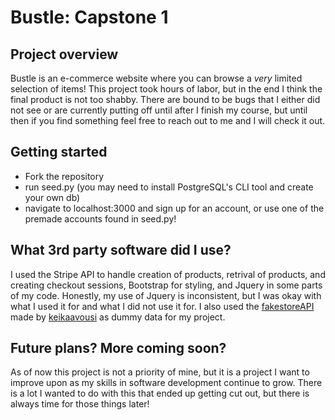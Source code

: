 # Bustle: Capstone 1

## Project overview

Bustle is an e-commerce website where you can browse a *very* limited selection of items!
This project took hours of labor, but in the end I think the final product is not too shabby.
There are bound to be bugs that I either did not see or are currently putting off until after
I finish my course, but until then if you find something feel free to reach out to me and I
will check it out.

## Getting started
* Fork the repository
* run seed.py (you may need to install PostgreSQL's CLI tool and create your own db)
* navigate to localhost:3000 and sign up for an account, or use one of the premade
  accounts found in seed.py!

## What 3rd party software did I use?
I used the Stripe API to handle creation of products, retrival of products, and creating checkout 
sessions, Bootstrap for styling, and Jquery in some parts of my code. Honestly, my use of Jquery
is inconsistent, but I was okay with what I used it for and what I did not use it for. I also used
the [fakestoreAPI](https://github.com/keikaavousi/fake-store-api) made by [keikaavousi](https://github.com/keikaavousi) as dummy data for my project.

## Future plans? More coming soon?
As of now this project is not a priority of mine, but it is a project I want to improve upon as my
skills in software development continue to grow. There is a lot I wanted to do with this that ended
up getting cut out, but there is always time for those things later!
